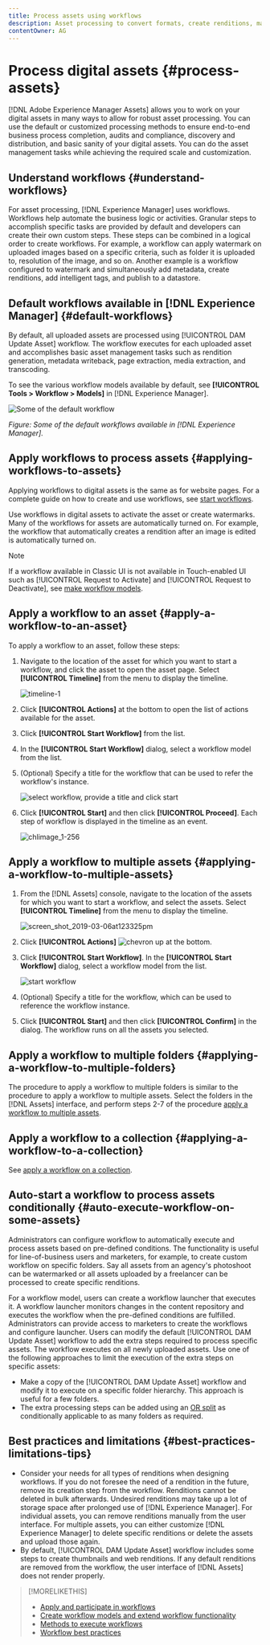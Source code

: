 ```yaml
---
title: Process assets using workflows
description: Asset processing to convert formats, create renditions, manage assets, validate assets, and run workflows.
contentOwner: AG
---
```


# Process digital assets {#process-assets}

[!DNL Adobe Experience Manager Assets] allows you to work on your digital assets in many ways to allow for robust asset processing. You can use the default or customized processing methods to ensure end-to-end business process completion, audits and compliance, discovery and distribution, and basic sanity of your digital assets. You can do the asset management tasks while achieving the required scale and customization.

## Understand workflows {#understand-workflows}

For asset processing, [!DNL Experience Manager] uses workflows. Workflows help automate the business logic or activities. Granular steps to accomplish specific tasks are provided by default and developers can create their own custom steps. These steps can be combined in a logical order to create workflows. For example, a workflow can apply watermark on uploaded images based on a specific criteria, such as folder it is uploaded to, resolution of the image, and so on. Another example is a workflow configured to watermark and simultaneously add metadata, create renditions, add intelligent tags, and publish to a datastore.

## Default workflows available in [!DNL Experience Manager] {#default-workflows}

By default, all uploaded assets are processed using [!UICONTROL DAM Update Asset] workflow. The workflow executes for each uploaded asset and accomplishes basic asset management tasks such as rendition generation, metadata writeback, page extraction, media extraction, and transcoding.

To see the various workflow models available by default, see **[!UICONTROL Tools > Workflow > Models]** in [!DNL Experience Manager].

![Some of the default workflow](assets/aem-default-workflows.png)

*Figure: Some of the default workflows available in [!DNL Experience Manager].*

## Apply workflows to process assets {#applying-workflows-to-assets}

Applying workflows to digital assets is the same as for website pages. For a complete guide on how to create and use workflows, see [start workflows](/help/sites-authoring/workflows-participating.md).

Use workflows in digital assets to activate the asset or create watermarks. Many of the workflows for assets are automatically turned on. For example, the workflow that automatically creates a rendition after an image is edited is automatically turned on.

>[!NOTE]
>
>If a workflow available in Classic UI is not available in Touch-enabled UI such as [!UICONTROL Request to Activate] and [!UICONTROL Request to Deactivate], see [make workflow models](/help/sites-developing/workflows-models.md#classic2touchui).

## Apply a workflow to an asset {#apply-a-workflow-to-an-asset}

<!-- 
TBD: Add animated GIF for these steps instead of all these screenshots.
-->
To apply a workflow to an asset, follow these steps:

1. Navigate to the location of the asset for which you want to start a workflow, and click the asset to open the asset page. Select **[!UICONTROL Timeline]** from the menu to display the timeline.

   ![timeline-1](assets/timeline.png)

1. Click **[!UICONTROL Actions]** at the bottom to open the list of actions available for the asset.

1. Click **[!UICONTROL Start Workflow]** from the list.

1. In the **[!UICONTROL Start Workflow]** dialog, select a workflow model from the list.

1. (Optional) Specify a title for the workflow that can be used to refer the workflow's instance.

   ![select workflow, provide a title and click start](assets/start-workflow.png)

1. Click **[!UICONTROL Start]** and then click **[!UICONTROL Proceed]**. Each step of workflow is displayed in the timeline as an event.

   ![chlimage_1-256](assets/chlimage_1-52.png)

## Apply a workflow to multiple assets {#applying-a-workflow-to-multiple-assets}

1. From the [!DNL Assets] console, navigate to the location of the assets for which you want to start a workflow, and select the assets. Select **[!UICONTROL Timeline]** from the menu to display the timeline.

   ![screen_shot_2019-03-06at123325pm](assets/chlimage_1-136.png)

1. Click **[!UICONTROL Actions]** ![chevron up](assets/do-not-localize/chevron-up-icon.png) at the bottom.
1. Click **[!UICONTROL Start Workflow]**. In the **[!UICONTROL Start Workflow]** dialog, select a workflow model from the list.

   ![start workflow](assets/start-workflow.png)

1. (Optional) Specify a title for the workflow, which can be used to reference the workflow instance.
1. Click **[!UICONTROL Start]** and then click **[!UICONTROL Confirm]** in the dialog. The workflow runs on all the assets you selected.

## Apply a workflow to multiple folders {#applying-a-workflow-to-multiple-folders}

The procedure to apply a workflow to multiple folders is similar to the procedure to apply a workflow to multiple assets. Select the folders in the [!DNL Assets] interface, and perform steps 2-7 of the procedure [apply a workflow to multiple assets](/help/assets/assets-workflow.md#applying-a-workflow-to-multiple-assets).

## Apply a workflow to a collection {#applying-a-workflow-to-a-collection}

See [apply a workflow on a collection](/help/assets/manage-collections.md#running-a-workflow-on-a-collection).

## Auto-start a workflow to process assets conditionally {#auto-execute-workflow-on-some-assets}

Administrators can configure workflow to automatically execute and process assets based on pre-defined conditions. The functionality is useful for line-of-business users and marketers, for example, to create custom workflow on specific folders. Say all assets from an agency's photoshoot can be watermarked or all assets uploaded by a freelancer can be processed to create specific renditions.

For a workflow model, users can create a workflow launcher that executes it. A workflow launcher monitors changes in the content repository and executes the workflow when the pre-defined conditions are fulfilled. Administrators can provide access to marketers to create the workflows and configure launcher. Users can modify the default [!UICONTROL DAM Update Asset] workflow to add the extra steps required to process specific assets. The workflow executes on all newly uploaded assets. Use one of the following approaches to limit the execution of the extra steps on specific assets:

* Make a copy of the [!UICONTROL DAM Update Asset] workflow and modify it to execute on a specific folder hierarchy. This approach is useful for a few folders.
* The extra processing steps can be added using an [OR split](/help/sites-developing/workflows-step-ref.md#or-split) as conditionally applicable to as many folders as required.

## Best practices and limitations {#best-practices-limitations-tips}

* Consider your needs for all types of renditions when designing workflows. If you do not foresee the need of a rendition in the future, remove its creation step from the workflow. Renditions cannot be deleted in bulk afterwards. Undesired renditions may take up a lot of storage space after prolonged use of [!DNL Experience Manager]. For individual assets, you can remove renditions manually from the user interface. For multiple assets, you can either customize [!DNL Experience Manager] to delete specific renditions or delete the assets and upload those again.
* By default, [!UICONTROL DAM Update Asset] workflow includes some steps to create thumbnails and web renditions. If any default renditions are removed from the workflow, the user interface of [!DNL Assets] does not render properly.

>[!MORELIKETHIS]
>
>* [Apply and participate in workflows](/help/sites-authoring/workflows.md)
>* [Create workflow models and extend workflow functionality](/help/sites-developing/workflows.md)
>* [Methods to execute workflows](/help/sites-administering/workflows-starting.md)
>* [Workflow best practices](/help/sites-developing/workflows-best-practices.md)
